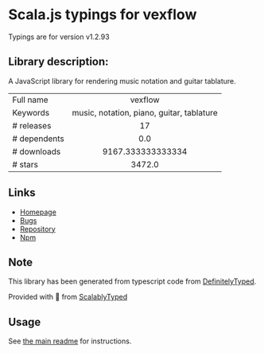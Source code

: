 
# Scala.js typings for vexflow

Typings are for version v1.2.93

## Library description:
A JavaScript library for rendering music notation and guitar tablature.

|                    |                 |
| ------------------ | :-------------: |
| Full name          | vexflow |
| Keywords           | music, notation, piano, guitar, tablature |
| # releases         | 17 |
| # dependents       | 0.0 |
| # downloads        | 9167.333333333334 |
| # stars            | 3472.0 |

## Links
- [Homepage](https://vexflow.com/)
- [Bugs](https://github.com/0xfe/vexflow/issues)
- [Repository](https://github.com/0xfe/vexflow)
- [Npm](https://www.npmjs.com/package/vexflow)
    


## Note
This library has been generated from typescript code from [DefinitelyTyped](https://definitelytyped.org).

Provided with :purple_heart: from [ScalablyTyped](https://github.com/oyvindberg/ScalablyTyped)

## Usage
See [the main readme](../../readme.md) for instructions.


